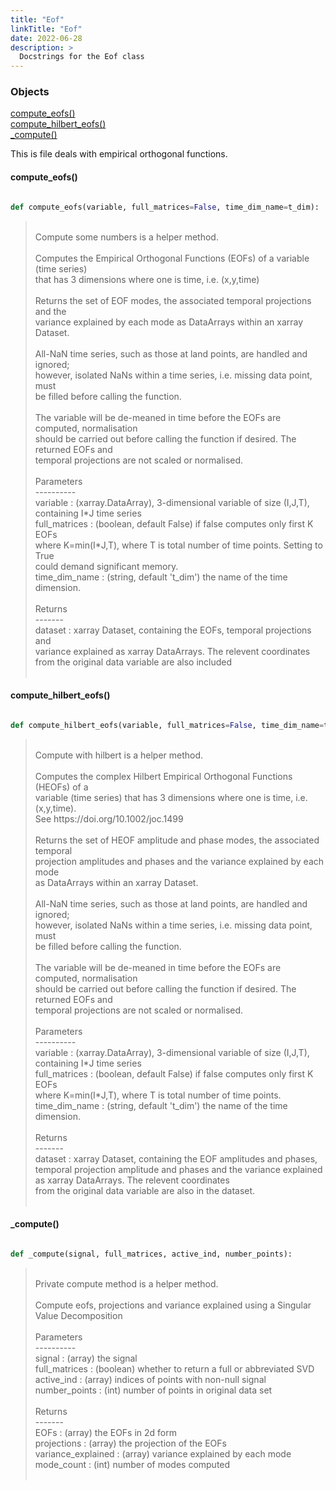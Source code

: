 ```yaml
---
title: "Eof"
linkTitle: "Eof"
date: 2022-06-28
description: >
  Docstrings for the Eof class
---
```

### Objects

[compute_eofs()](#compute_eofs)<br />
[compute_hilbert_eofs()](#compute_hilbert_eofs)<br />
[_compute()](#_compute)<br />

This is file deals with empirical orthogonal functions.
#### compute_eofs()
```python

def compute_eofs(variable, full_matrices=False, time_dim_name=t_dim):
```
> <br />
> Compute some numbers is a helper method.<br />
> <br />
> Computes the Empirical Orthogonal Functions (EOFs) of a variable (time series)<br />
> that has 3 dimensions where one is time, i.e. (x,y,time)<br />
> <br />
> Returns the set of EOF modes, the associated temporal projections and the<br />
> variance explained by each mode as DataArrays within an xarray Dataset.<br />
> <br />
> All-NaN time series, such as those at land points, are handled and ignored;<br />
> however, isolated NaNs within a time series, i.e. missing data point, must<br />
> be filled before calling the function.<br />
> <br />
> The variable will be de-meaned in time before the EOFs are computed, normalisation<br />
> should be carried out before calling the function if desired. The returned EOFs and<br />
> temporal projections are not scaled or normalised.<br />
> <br />
> Parameters<br />
> ----------<br />
> variable : (xarray.DataArray), 3-dimensional variable of size (I,J,T),<br />
> containing I*J time series<br />
> full_matrices : (boolean, default False) if false computes only first K EOFs<br />
> where K=min(I*J,T), where T is total number of time points. Setting to True<br />
> could demand significant memory.<br />
> time_dim_name : (string, default 't_dim') the name of the time dimension.<br />
> <br />
> Returns<br />
> -------<br />
> dataset : xarray Dataset, containing the EOFs, temporal projections and<br />
> variance explained as xarray DataArrays. The relevent coordinates<br />
> from the original data variable are also included<br />
> <br />
#### compute_hilbert_eofs()
```python

def compute_hilbert_eofs(variable, full_matrices=False, time_dim_name=t_dim):
```
> <br />
> Compute with hilbert is a helper method.<br />
> <br />
> Computes the complex Hilbert Empirical Orthogonal Functions (HEOFs) of a<br />
> variable (time series) that has 3 dimensions where one is time, i.e. (x,y,time).<br />
> See https://doi.org/10.1002/joc.1499<br />
> <br />
> Returns the set of HEOF amplitude and phase modes, the associated temporal<br />
> projection amplitudes and phases and the variance explained by each mode<br />
> as DataArrays within an xarray Dataset.<br />
> <br />
> All-NaN time series, such as those at land points, are handled and ignored;<br />
> however, isolated NaNs within a time series, i.e. missing data point, must<br />
> be filled before calling the function.<br />
> <br />
> The variable will be de-meaned in time before the EOFs are computed, normalisation<br />
> should be carried out before calling the function if desired. The returned EOFs and<br />
> temporal projections are not scaled or normalised.<br />
> <br />
> Parameters<br />
> ----------<br />
> variable : (xarray.DataArray), 3-dimensional variable of size (I,J,T),<br />
> containing I*J time series<br />
> full_matrices : (boolean, default False) if false computes only first K EOFs<br />
> where K=min(I*J,T), where T is total number of time points.<br />
> time_dim_name : (string, default 't_dim') the name of the time dimension.<br />
> <br />
> Returns<br />
> -------<br />
> dataset : xarray Dataset, containing the EOF amplitudes and phases,<br />
> temporal projection amplitude and phases and the variance explained<br />
> as xarray DataArrays. The relevent coordinates<br />
> from the original data variable are also in the dataset.<br />
> <br />
#### _compute()
```python

def _compute(signal, full_matrices, active_ind, number_points):
```
> <br />
> Private compute method is a helper method.<br />
> <br />
> Compute eofs, projections and variance explained using a Singular Value Decomposition<br />
> <br />
> Parameters<br />
> ----------<br />
> signal : (array) the signal<br />
> full_matrices : (boolean) whether to return a full or abbreviated SVD<br />
> active_ind : (array) indices of points with non-null signal<br />
> number_points : (int) number of points in original data set<br />
> <br />
> Returns<br />
> -------<br />
> EOFs : (array) the EOFs in 2d form<br />
> projections : (array) the projection of the EOFs<br />
> variance_explained : (array) variance explained by each mode<br />
> mode_count : (int) number of modes computed<br />
> <br />